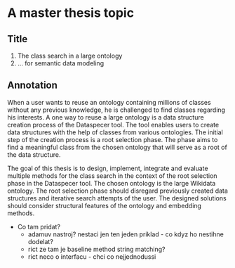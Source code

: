 # A master thesis topic

## Title

1.  The class search in a large ontology
2. ... for semantic data modeling

## Annotation

When a user wants to reuse an ontology containing millions of classes without any previous knowledge, he is challenged to find classes regarding his interests. 
A one way to reuse a large ontology is a data structure creation process of the Dataspecer tool. 
The tool enables users to create data structures with the help of classes from various ontologies. 
The initial step of the creation process is a root selection phase. 
The phase aims to find a meaningful class from the chosen ontology that will serve as a root of the data structure. 

The goal of this thesis is to design, implement, integrate and evaluate multiple methods for the class search in the context of the root selection phase in the Dataspecer tool. 
The chosen ontology is the large Wikidata ontology. 
The root selection phase should disregard previously created data structures and iterative search attempts of the user.
The designed solutions should consider structural features of the ontology and embedding methods.


- Co tam pridat?
  - adamuv nastroj? nestaci jen ten jeden priklad - co kdyz ho nestihne dodelat?
  -  rict ze tam je baseline method string matching?
  -  rict neco o interfacu - chci co nejjednodussi
